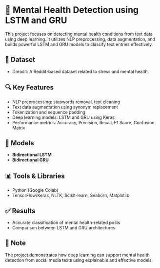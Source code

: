 # 🧠 Mental Health Detection using LSTM and GRU

This project focuses on detecting mental health conditions from text data using deep learning. It utilizes NLP preprocessing, data augmentation, and builds powerful LSTM and GRU models to classify text entries effectively.

## 📁 Dataset
- Dreadit: A Reddit-based dataset related to stress and mental health.

## 🔍 Key Features
- NLP preprocessing: stopwords removal, text cleaning
- Text data augmentation using synonym replacement
- Tokenization and sequence padding
- Deep learning models: LSTM and GRU using Keras
- Performance metrics: Accuracy, Precision, Recall, F1 Score, Confusion Matrix

## 🧠 Models
- **Bidirectional LSTM**
- **Bidirectional GRU**

## 📊 Tools & Libraries
- Python (Google Colab)
- TensorFlow/Keras, NLTK, Scikit-learn, Seaborn, Matplotlib

## ✅ Results
- Accurate classification of mental health-related posts
- Comparison between LSTM and GRU architectures

## 📌 Note
The project demonstrates how deep learning can support mental health detection from social media texts using explainable and effective models.
